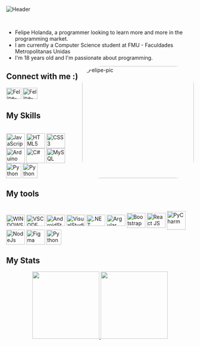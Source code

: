 ![Header](https://user-images.githubusercontent.com/79938668/170407232-3c7618f7-18bd-4fff-885e-aba2bb59de3e.png)

<br>

<ul>
  <li>Felipe Holanda, a programmer looking to learn more and more in the programming market.
  <li>I am currently a Computer Science student at FMU - Faculdades Metropolitanas Unidas
  <li>I'm 18 years old and I'm passionate about programming.
</ul>

 <img align="right" alt="Felipe-pic" height="300" width="300" style="border-radius:50px;" src="https://img.elo7.com.br/product/zoom/35E1F9F/placa-decorativa-nao-perturbe-programador-bebendo-cafe-developer.jpg">

## Connect with me :)

<div style="width: 150px; display: inline_block">
  
<a href="https://www.linkedin.com/in/felipe-holanda-de-freitas-3a91281a2/">
  <img aling="center" alt="Felipe-Linkedin" height="30" width="40" src="https://cdn.jsdelivr.net/gh/devicons/devicon/icons/linkedin/linkedin-original.svg"></a>
  
<a href="https://www.facebook.com/felipe.holanda.3158">
  <img alt="Felipe-Fecebook" height="30" width="40" src="https://cdn.jsdelivr.net/gh/devicons/devicon/icons/facebook/facebook-plain.svg">
  </div>
</a>

</div>

## My Skills 
<div class="display: inline_block"><br>
<img align="center" alt="JavaScript" height="40" width="50" src="https://cdn.jsdelivr.net/gh/devicons/devicon/icons/javascript/javascript-original.svg" style="max-width:100%;">
<img align="center" alt="HTML5" height="40" width="50" src="https://cdn.jsdelivr.net/gh/devicons/devicon/icons/html5/html5-original-wordmark.svg" style="max-width:100%;">
<img align="center" alt="CSS3" height="40" width="50" src="https://cdn.jsdelivr.net/gh/devicons/devicon/icons/css3/css3-original-wordmark.svg" style="max-width:100%;">
<img align="center" alt="Arduino" height="40" width="50" src="https://cdn.jsdelivr.net/gh/devicons/devicon/icons/arduino/arduino-original-wordmark.svg" style="max-width:100%;">
<img align="center" alt="C#" height="40" width="50" src="https://cdn.jsdelivr.net/gh/devicons/devicon/icons/csharp/csharp-original.svg" style="max-width:100%;">
<img align="center" alt="MySQL" height="40" width="50" src="https://cdn.jsdelivr.net/gh/devicons/devicon/icons/mysql/mysql-original.svg" style="max-width:100%;">
<img align="center" alt="Python" height="40" width="40" src="https://img.icons8.com/color/48/000000/python--v1.png" style="max-width:100%;">
<img align="center" alt="Python" height="40" width="40" src="https://cdn.jsdelivr.net/gh/devicons/devicon/icons/flutter/flutter-original.svg" style="max-width:100%;">
  
</div>


## My tools
<div style="display: inline_block"><br>
  <img align="center" alt="WINDOWS 10" height="30" width="50" src="https://cdn.jsdelivr.net/gh/devicons/devicon/icons/windows8/windows8-original.svg" style="max-width:100%;">
  <img align="center" alt="VSCODE" height="30" width="50" src="https://cdn.jsdelivr.net/gh/devicons/devicon/icons/vscode/vscode-original.svg" style="max-width:100%;">
  <img align="center" alt="AndroidStudio" height="30" width="50" src="https://cdn.jsdelivr.net/gh/devicons/devicon/icons/androidstudio/androidstudio-original.svg" style="max-width:100%;">
  <img align="center" alt="VisualStudio" height="30" width="50" src="https://cdn.jsdelivr.net/gh/devicons/devicon/icons/visualstudio/visualstudio-plain.svg" style="max-width:100%;">
  <img align="center" alt=".NET" height="30" width="50" src="https://cdn.jsdelivr.net/gh/devicons/devicon/icons/dotnetcore/dotnetcore-original.svg" style="max-width:100%;">
  <img align="center" alt="Argular" height="30" width="50" src="https://cdn.jsdelivr.net/gh/devicons/devicon/icons/angularjs/angularjs-original.svg" style="max-width:100%;">
<img align="center" alt="Bootstrap" height="40" width="50" src="https://cdn.jsdelivr.net/gh/devicons/devicon/icons/bootstrap/bootstrap-plain-wordmark.svg" style="max-width:100%;">
 <img align="center" alt="React JS" height="40" width="50" src="https://cdn.jsdelivr.net/gh/devicons/devicon/icons/react/react-original.svg" style="max-width:100%;">
  <img align="center" alt="PyCharm" height="50" width="50" src="https://img.icons8.com/color/48/000000/pycharm.png" style="max-width:100%;">
  <img align="center" alt="NodeJs" height="40" width="50" src="https://cdn.jsdelivr.net/gh/devicons/devicon/icons/nodejs/nodejs-original.svg" style="max-width:100%;">
  <img align="center" alt="Figma" height="40" width="50" src="https://cdn.jsdelivr.net/gh/devicons/devicon/icons/figma/figma-original.svg" style="max-width:100%;">
  <img align="center" alt="Python" height="40" width="40" src="https://cdn.jsdelivr.net/gh/devicons/devicon/icons/nextjs/nextjs-original.svg" style="max-width:100%;">
</div>

## My Stats
<div align="center">
<a href="https://github.com/felipeholanda2077">
  <img height="180em" src="https://github-readme-stats.vercel.app/api?username=felipeholanda2077&show_icons=true&theme=dark" />
<a href="https://github.com/felipeholanda2077">
  <img height="180em" src="https://github-readme-stats.vercel.app/api/top-langs/?username=felipeholanda2077&layout=compact&theme=dark" />
</a>
 </div>
  
  

